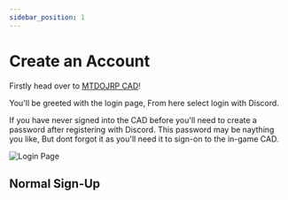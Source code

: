 ```yaml
---
sidebar_position: 1
---
```


# Create an Account

Firstly head over to [MTDOJRP CAD](https://cad.mtdojrp.org/auth/login)!

You'll be greeted with the login page, From here select login with Discord.

If you have never signed into the CAD before you'll need to create a password after registering with Discord.
This password may be naything you like, But dont forgot it as you'll need it to sign-on to the in-game CAD.

![Login Page](/img/login-page.png)

## Normal Sign-Up


